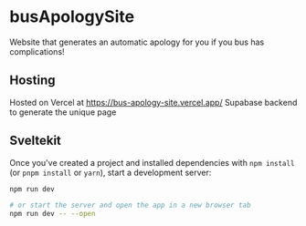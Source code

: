 # busApologySite

Website that generates an automatic apology for you if you bus has complications!

## Hosting
Hosted on Vercel at https://bus-apology-site.vercel.app/
Supabase backend to generate the unique page

## Sveltekit
Once you've created a project and installed dependencies with `npm install` (or `pnpm install` or `yarn`), start a development server:

```bash
npm run dev

# or start the server and open the app in a new browser tab
npm run dev -- --open
```

